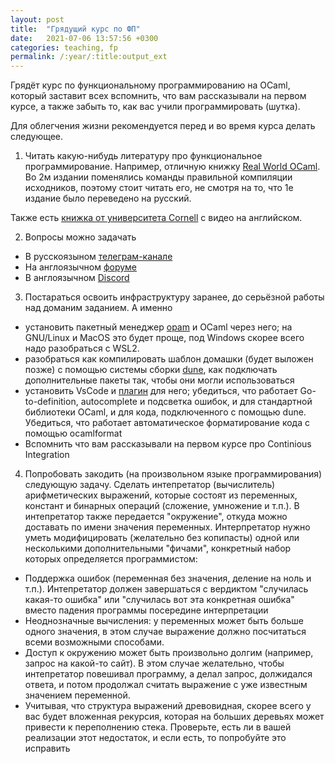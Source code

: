 ```yaml
---
layout: post
title:  "Грядущий курс по ФП"
date:   2021-07-06 13:57:56 +0300
categories: teaching, fp
permalink: /:year/:title:output_ext
---
```



Грядёт курс по функциональному программированию на OCaml, который заставит всех вспомнить, что вам рассказывали на первом курсе, а также забыть то, как вас учили программировать (шутка).

Для облегчения жизни рекомендуется перед и во время курса делать следующее.

1) Читать какую-нибудь литературу про функциональное программирование. Например, отличную книжку [Real World OCaml](https://dev.realworldocaml.org/toc.html). Во 2м издании поменялись команды правильной компиляции исходников, поэтому стоит читать его, не смотря на то, что 1е издание было переведено на русский.

Также есть [книжка от университета Cornell](https://cs3110.github.io/textbook/cover.html) c видео на английском.

2) Вопросы можно задачать
  * В русскоязыном [телеграм-канале](https://t.me/reasonml_ru)
  * На англоязычном [форуме](https://discuss.ocaml.org/)
  * В англоязычном [Discord](https://discord.gg/S5d8tN4x)

3) Постараться освоить инфраструктуру заранее, до серьёзной работы над доманим заданием. А именно

  * установить пакетный менеджер [opam](https://opam.ocaml.org/doc/Install.html) и OCaml через него; на GNU/Linux и MacOS это будет проще, под Windows скорее всего надо разобраться с WSL2.
  * разобраться как компилировать шаблон домашки (будет выложен позже) с помощью системы сборки [dune](https://dune.readthedocs.io/en/stable/index.html), как подключать дополнительные пакеты так, чтобы они могли использоваться
  * установить VsCode и [плагин](https://marketplace.visualstudio.com/items?itemName=ocamllabs.ocaml-platform) для него; убедиться, что работает Go-to-definition, autocomplete и подсветка ошибок, и для стандартной библиотеки OCaml, и для кода, подключенного с помощью dune.  Убедиться, что работает автоматическое форматирование кода с помощью ocamlformat
  * Вспомнить что вам рассказывали на первом курсе про Continious Integration
 
4) Попробовать закодить (на произвольном языке программирования) следующую задачу. Сделать интепретатор (вычислитель) арифметических выражений, которые состоят из переменных,  констант и бинарных операций (сложение, умножение и т.п.). В интепретатор также передается "окружение", откуда можно доставать по имени значения переменных. Интерпретатор нужно уметь модифицировать (желательно без копипасты) одной или несколькими дополнительными "фичами", конкретный набор которых определяется программистом:

  * Поддержка ошибок (переменная без значения, деление на ноль и т.п.). Интепретатор должен завершаться с вердиктом "случилась какая-то ошибка" или "случилась вот эта конкретная ошибка" вместо падения программы посередине интерпретации
  * Неоднозначные вычисления: у переменных может быть больше одного значения, в этом случае выражение должно посчитаться всеми возможными способами.
  * Доступ к окружению может быть произвольно долгим (например, запрос на какой-то сайт). В этом случае желательно, чтобы интепретатор повешивал программу, а делал запрос, должидался ответа, и потом продолжал считать выражение с уже известным значением переменной.
  * Учитывая, что структура выражений древовидная, скорее всего у вас будет вложенная рекурсия, которая на больших деревьях может привести к переполнению стека. Проверьте, есть ли в вашей реализации этот недостаток, и если есть, то попробуйте это исправить
